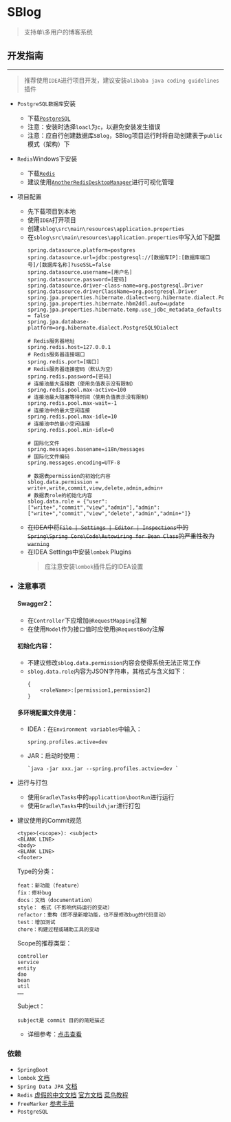 # SBlog
> 支持单\多用户的博客系统

## 开发指南
---
> 推荐使用`IDEA`进行项目开发，建议安装`alibaba java coding guidelines`插件
- `PostgreSQL数据库`安装
    - 下载[`PostgreSQL`](https://www.postgresql.org/download/)
    - 注意：安装时选择`loacl`为`c`，以避免安装发生错误
    - 注意：应自行创建数据库`SBlog`，SBlog项目运行时将自动创建表于`public`模式（架构）下
- `Redis`Windows下安装
    - 下载[`Redis`](https://github.com/MicrosoftArchive/redis/releases)
    - 建议使用[`AnotherRedisDesktopManager`](https://github.com/qishibo/AnotherRedisDesktopManager/releases)进行可视化管理
- 项目配置
    - 先下载项目到本地
    - 使用`IDEA`打开项目
    - 创建`sblog\src\main\resources\application.properties`
    - 在`sblog\src\main\resources\application.properties`中写入如下配置
        ```
        spring.datasource.platform=postgres
        spring.datasource.url=jdbc:postgresql://[数据库IP]:[数据库端口号]/[数据库名称]?useSSL=false
        spring.datasource.username=[用户名]
        spring.datasource.password=[密码]
        spring.datasource.driver-class-name=org.postgresql.Driver
        spring.datasource.driverClassName=org.postgresql.Driver
        spring.jpa.properties.hibernate.dialect=org.hibernate.dialect.PostgreSQLDialect
        spring.jpa.properties.hibernate.hbm2ddl.auto=update
        spring.jpa.properties.hibernate.temp.use_jdbc_metadata_defaults = false
        spring.jpa.database-platform=org.hibernate.dialect.PostgreSQL9Dialect

        # Redis服务器地址
        spring.redis.host=127.0.0.1
        # Redis服务器连接端口
        spring.redis.port=[端口]
        # Redis服务器连接密码（默认为空）
        spring.redis.password=[密码]
        # 连接池最大连接数（使用负值表示没有限制）
        spring.redis.pool.max-active=100
        # 连接池最大阻塞等待时间（使用负值表示没有限制）
        spring.redis.pool.max-wait=-1
        # 连接池中的最大空闲连接
        spring.redis.pool.max-idle=10
        # 连接池中的最小空闲连接
        spring.redis.pool.min-idle=0

        # 国际化文件
        spring.messages.basename=i18n/messages
        # 国际化文件编码
        spring.messages.encoding=UTF-8

        # 数据表permission的初始化内容
        sblog.data.permission = write+,write,commit,view,delete,admin,admin+
        # 数据表role的初始化内容
        sblog.data.role = {"user":["write+","commit","view","admin"],"admin":["write+","commit","view","delete","admin","admin+"]}
        ```
    - ~~在IDEA中将`File | Settings | Editor | Inspections`中的`Spring\Spring Core\Code\Autowiring for Bean Class`的严重性改为`warning`~~
    - 在IDEA Settings中安装`lombok` Plugins
        > 应注意安装`lombok`插件后的IDEA设置

- ### 注意事项
    #### Swagger2：
    - 在`Controller`下应增加`@RequestMapping`注解
    - 在使用`Model`作为接口值时应使用`@RequestBody`注解
    #### 初始化内容：
    - 不建议修改`sblog.data.permission`内容会使得系统无法正常工作
    - `sblog.data.role`内容为JSON字符串，其格式与含义如下：
        ```
        {
            <roleName>:[permission1,permission2]
        }
        ```
    #### 多环境配置文件使用：
    - IDEA：在`Environment variables`中输入：
        ```
        spring.profiles.active=dev
        ```
    - JAR：启动时使用：
        ```
        `java -jar xxx.jar --spring.profiles.actvie=dev `
        ```
- 运行与打包
    - 使用`Gradle\Tasks`中的`applicattion\bootRun`进行运行
    - 使用`Gradle\Tasks`中的`build\jar`进行打包
- 建议使用的Commit规范
    ```
    <type>(<scope>): <subject>
    <BLANK LINE>
    <body>
    <BLANK LINE>
    <footer>
    ```
    Type的分类：
    ```
    feat：新功能（feature）
    fix：修补bug
    docs：文档（documentation）
    style： 格式（不影响代码运行的变动）
    refactor：重构（即不是新增功能，也不是修改bug的代码变动）
    test：增加测试
    chore：构建过程或辅助工具的变动
    ```
    Scope的推荐类型：
    ```
    controller
    service
    entity
    dao
    bean
    util
    ……
    ```
    Subject：
    ```
    subject是 commit 目的的简短描述
    ```
    - 详细参考：[点击查看](http://www.ruanyifeng.com/blog/2016/01/commit_message_change_log.html)

### 依赖
- `SpringBoot`
- `lombok` [文档](https://projectlombok.org/features/all)
- `Spring Data JPA` [文档](https://docs.spring.io/spring-data/jpa/docs/current/reference/html/)
- `Redis` [虚假的中文文档](http://www.redis.cn/documentation.html) [官方文档](https://redis.io/documentation) [菜鸟教程](https://www.runoob.com/redis/redis-install.html)
- `FreeMarker` [参考手册](http://freemarker.foofun.cn/toc.html)
- `PostgreSQL`